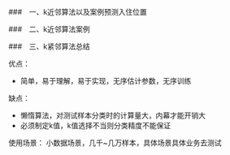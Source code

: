 ###　一、k近邻算法以及案例预测入住位置

###　二、k近邻算法案例

###　三、k紧邻算法总结

优点：
- 简单，易于理解，易于实现，无序估计参数，无序训练

缺点：
- 懒惰算法，对测试样本分类时的计算量大，内幕才能开销大
- 必须制定k值，k值选择不当则分类精度不能保证

使用场景：
小数据场景，几千~几万样本，具体场景具体业务去测试